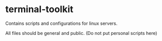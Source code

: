 # terminal-toolkit

Contains scripts and configurations for linux servers.

All files should be general and public. (Do not put personal scripts here)
